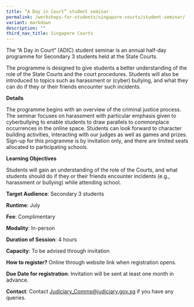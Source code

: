 ```yaml
---
title: “A Day in Court” student seminar
permalink: /workshops-for-students/singapore-courts/student-seminar/
variant: markdown
description: ""
third_nav_title: Singapore Courts
---
```

The “A Day in Court” (ADIC) student seminar is an annual half-day  programme for Secondary 3 students held at the State Courts.

The programme is designed to give students a better understanding of the role of the State Courts and the court procedures. Students will also be introduced to topics such as harassment or (cyber) bullying, and what they can do if they or their friends encounter such incidents.

**Details**

The programme begins with an overview of the criminal justice process. The seminar focuses on harassment with particular emphasis given to cyberbullying to enable students to draw parallels to commonplace occurrences in the online space. Students can look forward to character building activities, interacting with our judges as well as games and prizes.  Sign-up for this programme is by invitation only, and there are limited seats allocated to participating schools.

**Learning Objectives**

Students will gain an understanding of the role of the Courts, and what students should do if they or their friends encounter incidents (e.g., harassment or bullying) while attending school.

**Target Audience**: Secondary 3 students

**Runtime**: July

**Fee**: Complimentary

**Modality**: In-person

**Duration of Session**: 4 hours

**Capacity**: To be advised through invitation

**How to register?** Online through website link when registration opens.

**Due Date for registration**: Invitation will be sent at least one month in advance.

**Contact**: Contact Judiciary_Comms@judiciary.gov.sg if you have any queries.
